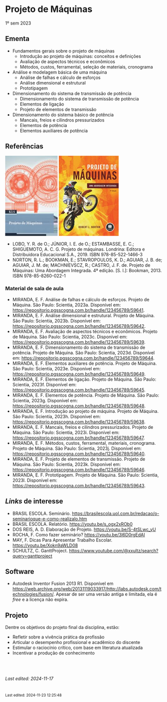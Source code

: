 # Projeto de Máquinas

1º sem 2023

## Ementa

- Fundamentos gerais sobre o projeto de máquinas
     - Introdução ao projeto de máquinas: conceitos e definições
     - Avaliação de aspectos técnicos e econômicos
     - Métodos, custos, ferramental, seleção de materiais, cronograma
- Análise e modelagem básica de uma máquina
     - Análise de falhas e cálculo de esforços
     - Análise dimensional e estrutural
     - Prototipagem
- Dimensionamento do sistema de transmissão de potência
     - Dimensionamento do sistema de transmissão de potência
     - Elementos de ligação
     - Projeto de elementos de transmissão
- Dimensionamento do sistema básico de potência
     - Mancais, freios e cilindros pressurizados
     - Elementos de potência
     - Elementos auxiliares de potência

## Referências

![](img/lobo.jpg) ![](img/norton.jpg)

- LOBO, Y. R. de O.; JÚNIOR, I. E. de O.; ESTAMBASSE, E. C.; SHIGUEMOTO, A. C. G. Projeto de máquinas. Londrina: Editora e Distribuidora Educacional S.A., 2019. ISBN 978-85-522-1466-3
- NORTON, R. L.; BOOKMAN, E.; STAVROPOULOS, K. D.; AGUIAR, J. B. de; AGUIAR, J. M. de; MACHNIEVSCZ, R.; CASTRO, J. F. de. Projeto de Máquinas: Uma Abordagem Integrada. 4ª edição. [S. l.]: Bookman, 2013. ISBN 978-85-8260-022-1

### Material de sala de aula

* MIRANDA, E. F. Análise de falhas e cálculo de esforços. Projeto de Máquina. São Paulo: Scientia, 2023a. Disponível em: <https://repositorio.pgsscogna.com.br/handle/123456789/59641>.
* MIRANDA, E. F. Análise dimensional e estrutural. Projeto de Máquina. São Paulo: Scientia, 2023b. Disponível em: <https://repositorio.pgsscogna.com.br/handle/123456789/59642>.
* MIRANDA, E. F. Avaliação de aspectos técnicos e econômicos. Projeto de Máquina. São Paulo: Scientia, 2023c. Disponível em: <https://repositorio.pgsscogna.com.br/handle/123456789/59639>.
* MIRANDA, E. F. Dimensionamento do sistema de transmissão de potência. Projeto de Máquina. São Paulo: Scientia, 2023d. Disponível em: <https://repositorio.pgsscogna.com.br/handle/123456789/59644>.
* MIRANDA, E. F. Elementos auxiliares de potência. Projeto de Máquina. São Paulo: Scientia, 2023e. Disponível em: <https://repositorio.pgsscogna.com.br/handle/123456789/59649>.
* MIRANDA, E. F. Elementos de ligação. Projeto de Máquina. São Paulo: Scientia, 2023f. Disponível em: <https://repositorio.pgsscogna.com.br/handle/123456789/59645>.
* MIRANDA, E. F. Elementos de potência. Projeto de Máquina. São Paulo: Scientia, 2023g. Disponível em: <https://repositorio.pgsscogna.com.br/handle/123456789/59648>.
* MIRANDA, E. F. Introdução ao projeto de máquina. Projeto de Máquina. São Paulo: Scientia, 2023h. Disponível em: <https://repositorio.pgsscogna.com.br/handle/123456789/59638>.
* MIRANDA, E. F. Mancais, freios e cilindros pressurizados. Projeto de Máquina. São Paulo: Scientia, 2023i. Disponível em: <https://repositorio.pgsscogna.com.br/handle/123456789/59647>.
* MIRANDA, E. F. Métodos, custos, ferramental, materiais, cronograma. Projeto de Máquina. São Paulo: Scientia, 2023j. Disponível em: <https://repositorio.pgsscogna.com.br/handle/123456789/59640>.
* MIRANDA, E. F. Projeto de elementos de transmissão. Projeto de Máquina. São Paulo: Scientia, 2023k. Disponível em: <https://repositorio.pgsscogna.com.br/handle/123456789/59646>.
* MIRANDA, E. F. Prototipagem. Projeto de Máquina. São Paulo: Scientia, 2023l. Disponível em: <https://repositorio.pgsscogna.com.br/handle/123456789/59643>.

## *Links* de interesse

- BRASIL ESCOLA. Seminário. <https://brasilescola.uol.com.br/redacao/o-seminarioque-e-como-realizalo.htm>
- BRASIL ESCOLA. Relatório. <https://youtu.be/s_ogx2xROb0>
- DOS REIS, A. D. Elaboração de Projeto. <https://youtu.be/S-4tSLwc_yU>
- ROCHA, F. Como fazer seminário? <https://youtu.be/3l6D0rgEdAI>
- MAY, F. Dicas Para Apresentar Trabalho Escolar. <https://youtu.be/Xokn9aWLD08>
- SCHULTZ, C. GanttProject. <https://www.youtube.com/@xxultz/search?query=ganttproject>

## Software

- Autodesk Inventor Fusion 2013 R1. Disponível em <https://web.archive.org/web/20131119033917/http://labs.autodesk.com/technologies/fusion/>. Apesar de ser uma versão antiga e limitada, ela é *free* e a licença não expira.

## Projeto

Dentre os objetivos do projeto final da disciplina, estão:

- Refletir sobre a vivência prática da profissão
- Articular o desempenho profissional e acadêmico do discente
- Estimular o raciocínio crítico, com base em literatura atualizada
- Incentivar a produção de conhecimento


<br><br><br>*Last edited: 2024-11-17*


<br><sub>Last edited: 2024-11-23 12:25:48</sub>
